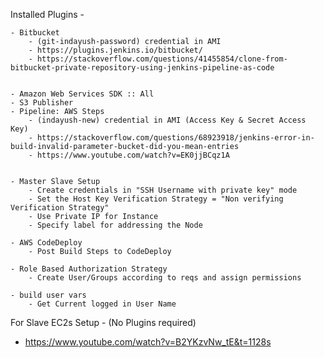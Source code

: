 Installed Plugins - 
    
    - Bitbucket
        - (git-indayush-password) credential in AMI
        - https://plugins.jenkins.io/bitbucket/
        - https://stackoverflow.com/questions/41455854/clone-from-bitbucket-private-repository-using-jenkins-pipeline-as-code        
    
    
    - Amazon Web Services SDK :: All
    - S3 Publisher
    - Pipeline: AWS Steps
        - (indayush-new) credential in AMI (Access Key & Secret Access Key)
        - https://stackoverflow.com/questions/68923918/jenkins-error-in-build-invalid-parameter-bucket-did-you-mean-entries
        - https://www.youtube.com/watch?v=EK0jjBCqz1A


    - Master Slave Setup
        - Create credentials in "SSH Username with private key" mode
        - Set the Host Key Verification Strategy = "Non verifying Verification Strategy"
        - Use Private IP for Instance
        - Specify label for addressing the Node

    - AWS CodeDeploy
        - Post Build Steps to CodeDeploy

    - Role Based Authorization Strategy
        - Create User/Groups according to reqs and assign permissions

    - build user vars
        - Get Current logged in User Name



For Slave EC2s Setup -
(No Plugins required)
- https://www.youtube.com/watch?v=B2YKzvNw_tE&t=1128s 
